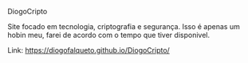 DiogoCripto

Site focado em tecnologia, criptografia e segurança.
Isso é apenas um hobin meu, farei de acordo com o tempo que tiver disponivel.

Link: https://diogofalqueto.github.io/DiogoCripto/